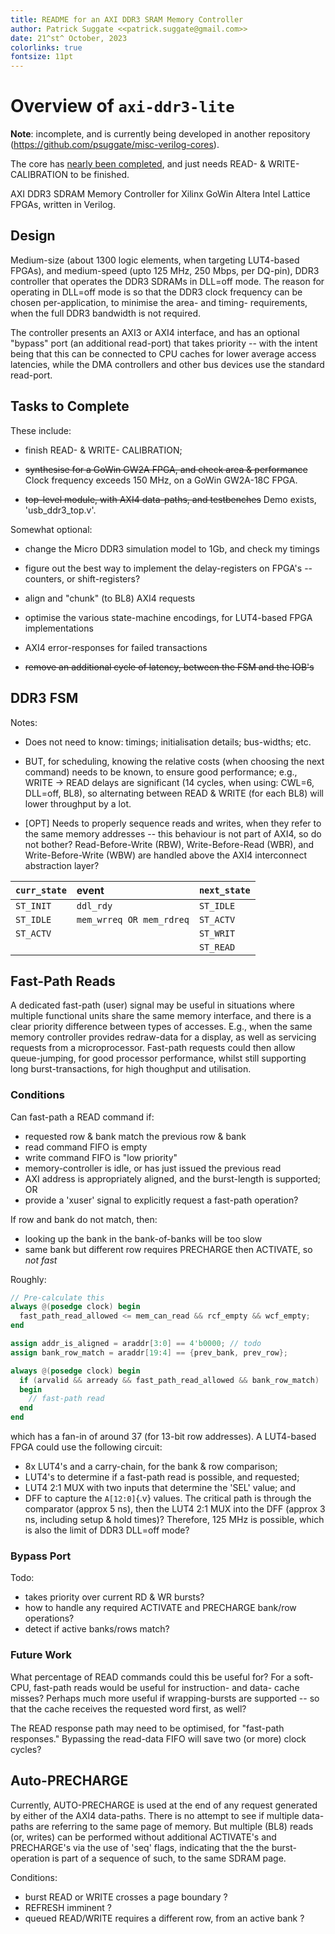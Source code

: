 ```yaml
---
title: README for an AXI DDR3 SRAM Memory Controller
author: Patrick Suggate <<patrick.suggate@gmail.com>>
date: 21^st^ October, 2023
colorlinks: true
fontsize: 11pt
---
```


# Overview of `axi-ddr3-lite`

**Note**: incomplete, and is currently being developed in another repository (https://github.com/psuggate/misc-verilog-cores).

The core has [nearly been completed](https://github.com/psuggate/misc-verilog-cores), and just needs READ- & WRITE- CALIBRATION to be finished.

AXI DDR3 SDRAM Memory Controller for Xilinx GoWin Altera Intel Lattice FPGAs, written in Verilog.

## Design

Medium-size (about 1300 logic elements, when targeting LUT4-based FPGAs), and medium-speed (upto 125 MHz, 250 Mbps, per DQ-pin), DDR3 controller that operates the DDR3 SDRAMs in DLL=off mode. The reason for operating in DLL=off mode is so that the DDR3 clock frequency can be chosen per-application, to minimise the area- and timing- requirements, when the full DDR3 bandwidth is not required.

The controller presents an AXI3 or AXI4 interface, and has an optional "bypass" port (an additional read-port) that takes priority -- with the intent being that this can be connected to CPU caches for lower average access latencies, while the DMA controllers and other bus devices use the standard read-port.

## Tasks to Complete

These include:

+ finish READ- & WRITE- CALIBRATION;

+ ~~synthesise for a GoWin GW2A FPGA, and check area & performance~~ Clock frequency exceeds 150 MHz, on a GoWin GW2A-18C FPGA.

+ ~~top-level module, with AXI4 data-paths, and testbenches~~ Demo exists, 'usb_ddr3_top.v'.

Somewhat optional:

+ change the Micro DDR3 simulation model to 1Gb, and check my timings

+ figure out the best way to implement the delay-registers on FPGA's -- counters, or shift-registers?

+ align and "chunk" (to BL8) AXI4 requests

+ optimise the various state-machine encodings, for LUT4-based FPGA implementations

+ AXI4 error-responses for failed transactions

+ ~~remove an additional cycle of latency, between the FSM and the IOB's~~

## DDR3 FSM

Notes:

+ Does not need to know: timings; initialisation details; bus-widths; etc.

+ BUT, for scheduling, knowing the relative costs (when choosing the next command) needs to be known, to ensure good performance; e.g., WRITE -> READ delays are significant (14 cycles, when using: CWL=6, DLL=off, BL8), so alternating between READ & WRITE (for each BL8) will lower throughput by a lot.

+ [OPT] Needs to properly sequence reads and writes, when they refer to the same memory addresses -- this behaviour is not part of AXI4, so do not bother? Read-Before-Write (RBW), Write-Before-Read (WBR), and Write-Before-Write (WBW) are handled above the AXI4 interconnect abstraction layer?

| `curr_state` | event                    | `next_state` |
|:-------------|:-------------------------|:-------------|
| `ST_INIT`    | `ddl_rdy`                | `ST_IDLE`    |
| `ST_IDLE`    | `mem_wrreq OR mem_rdreq` | `ST_ACTV`    |
| `ST_ACTV`    |                          | `ST_WRIT`    |
|              |                          | `ST_READ`    |

## Fast-Path Reads

A dedicated fast-path (user) signal may be useful in situations where multiple functional units share the same memory interface, and there is a clear priority difference between types of accesses. E.g., when the same memory controller provides redraw-data for a display, as well as servicing requests from a microprocessor. Fast-path requests could then allow queue-jumping, for good processor performance, whilst still supporting long burst-transactions, for high thoughput and utilisation.

### Conditions

Can fast-path a READ command if:
 - requested row & bank match the previous row & bank
 - read command FIFO is empty
 - write command FIFO is "low priority"
 - memory-controller is idle, or has just issued the previous read
 - AXI address is appropriately aligned, and the burst-length is supported; OR
 - provide a 'xuser' signal to explicitly request a fast-path operation?

If row and bank do not match, then:
 - looking up the bank in the bank-of-banks will be too slow
 - same bank but different row requires PRECHARGE then ACTIVATE, so _not fast_

Roughly:
```verilog
// Pre-calculate this
always @(posedge clock) begin
  fast_path_read_allowed <= mem_can_read && rcf_empty && wcf_empty;
end

assign addr_is_aligned = araddr[3:0] == 4'b0000; // todo
assign bank_row_match = araddr[19:4] == {prev_bank, prev_row};

always @(posedge clock) begin
  if (arvalid && arready && fast_path_read_allowed && bank_row_match)
  begin
    // fast-path read
  end
end
```
which has a fan-in of around 37 (for 13-bit row addresses). A LUT4-based FPGA could use the following circuit:
 - 8x LUT4's and a carry-chain, for the bank & row comparison;
 - LUT4's to determine if a fast-path read is possible, and requested;
 - LUT4 2:1 MUX with two inputs that determine the 'SEL' value; and
 - DFF to capture the `A[12:0]`{.v} values.
The critical path is through the comparator (approx 5 ns), then the LUT4 2:1 MUX into the DFF (approx 3 ns, including setup & hold times)? Therefore, 125 MHz is possible, which is also the limit of DDR3 DLL=off mode?

### Bypass Port

Todo:
 - takes priority over current RD & WR bursts?
 - how to handle any required ACTIVATE and PRECHARGE bank/row operations?
 - detect if active banks/rows match?

### Future Work

What percentage of READ commands could this be useful for? For a soft-CPU, fast-path reads would be useful for instruction- and data- cache misses? Perhaps much more useful if wrapping-bursts are supported -- so that the cache receives the requested word first, as well?

The READ response path may need to be optimised, for "fast-path responses." Bypassing the read-data FIFO will save two (or more) clock cycles?

## Auto-PRECHARGE

Currently, AUTO-PRECHARGE is used at the end of any request generated by either of the AXI4 data-paths. There is no attempt to see if multiple data-paths are referring to the same page of memory. But multiple (BL8) reads (or, writes) can be performed without additional ACTIVATE's and PRECHARGE's via the use of 'seq' flags, indicating that the the burst-operation is part of a sequence of such, to the same SDRAM page.

Conditions:
 - burst READ or WRITE crosses a page boundary ?
 - REFRESH imminent ?
 - queued READ/WRITE requires a different row, from an active bank ?
